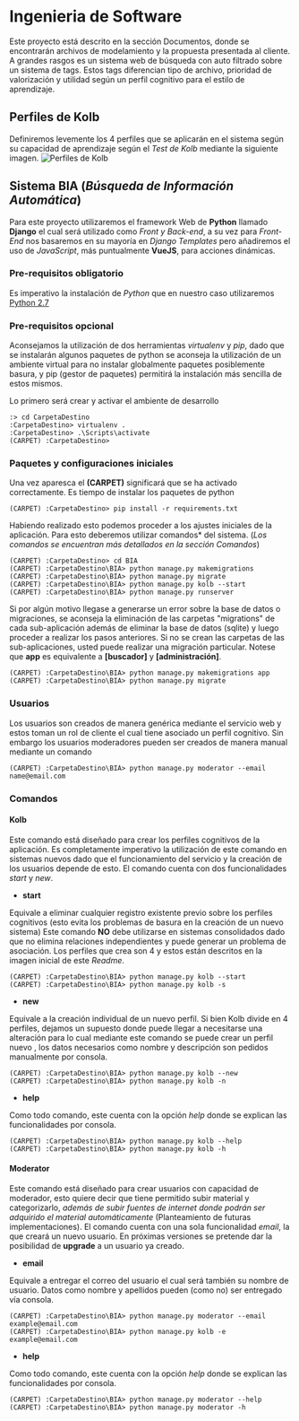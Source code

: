 # Ingenieria de Software

Este proyecto está descrito en la sección Documentos, donde se encontrarán archivos de modelamiento y la propuesta presentada al cliente. A grandes rasgos es un sistema web de búsqueda con auto filtrado sobre un sistema de tags. Estos tags diferencian tipo de archivo, prioridad de valorización y utilidad según un perfil cognitivo para el estilo de aprendizaje.

## Perfiles de Kolb

Definiremos levemente los 4 perfiles que se aplicarán en el sistema según su capacidad de aprendizaje según el *Test de Kolb* mediante la siguiente imagen.
![Perfiles de Kolb](https://i0.wp.com/www.actualidadenpsicologia.com/wp-content/uploads/2015/06/dimensiones_aprendizaje_Kolb.png?resize=696%2C367&ssl=1)

## Sistema BIA (*Búsqueda de Información Automática*)

Para este proyecto utilizaremos el framework Web de **Python** llamado **Django** el cual será utilizado como *Front y Back-end*, a su vez para *Front-End* nos basaremos en su mayoría en *Django Templates* pero añadiremos el uso de *JavaScript*, más puntualmente **VueJS**, para acciones dinámicas.

### Pre-requisitos obligatorio

Es imperativo la instalación de *Python* que en nuestro caso utilizaremos [Python 2.7](https://www.python.org/ftp/python/2.7.13/python-2.7.13.msi)

### Pre-requisitos opcional

Aconsejamos la utilización de dos herramientas *virtualenv* y *pip*, dado que se instalarán algunos paquetes de python se aconseja la utilización de un ambiente virtual para no instalar globalmente paquetes posiblemente basura, y pip (gestor de paquetes) permitirá la instalación más sencilla de estos mismos.

Lo primero será crear y activar el ambiente de desarrollo

```
:> cd CarpetaDestino
:CarpetaDestino> virtualenv .
:CarpetaDestino> .\Scripts\activate
(CARPET) :CarpetaDestino>
```
### Paquetes y configuraciones iniciales

Una vez aparesca el **(CARPET)** significará que se ha activado correctamente. Es tiempo de instalar los paquetes de python

```
(CARPET) :CarpetaDestino> pip install -r requirements.txt
```
Habiendo realizado esto podemos proceder a los ajustes iniciales de la aplicación. Para esto deberemos utilizar comandos* del sistema. (*Los comandos se encuentran más detallados en la sección Comandos*)

```
(CARPET) :CarpetaDestino> cd BIA
(CARPET) :CarpetaDestino\BIA> python manage.py makemigrations
(CARPET) :CarpetaDestino\BIA> python manage.py migrate
(CARPET) :CarpetaDestino\BIA> python manage.py kolb --start
(CARPET) :CarpetaDestino\BIA> python manage.py runserver
```

Si por algún motivo llegase a generarse un error sobre la base de datos o migraciones, se aconseja la eliminación de las carpetas "migrations" de cada sub-aplicación además de eliminar la base de datos (sqlite) y luego proceder a realizar los pasos anteriores. Si no se crean las carpetas de las sub-aplicaciones, usted puede realizar una migración particular. Notese que **app** es equivalente a **[buscador]** y **[administración]**.

```
(CARPET) :CarpetaDestino\BIA> python manage.py makemigrations app
(CARPET) :CarpetaDestino\BIA> python manage.py migrate
```

### Usuarios

Los usuarios son creados de manera genérica mediante el servicio web y estos toman un rol de cliente el cual tiene asociado un perfil cognitivo. Sin embargo los usuarios moderadores pueden ser creados de manera manual mediante un comando

```
(CARPET) :CarpetaDestino\BIA> python manage.py moderator --email name@email.com
```

### Comandos

#### Kolb
 Este comando está diseñado para crear los perfiles cognitivos de la aplicación. Es completamente imperativo la utilización de este comando en sistemas nuevos dado que el funcionamiento del servicio y la creación de los usuarios depende de esto. El comando cuenta con dos funcionalidades *start* y *new*.
 * **start**

 Equivale a eliminar cualquier registro existente previo sobre los perfiles cognitivos (esto evita los problemas de basura en la creación de un nuevo sistema) Este comando **NO** debe utilizarse en sistemas consolidados dado que no elimina relaciones independientes y puede generar un problema de asociación. Los perfiles que crea son 4 y estos están descritos en la imagen inicial de este *Readme*.
 ```
 (CARPET) :CarpetaDestino\BIA> python manage.py kolb --start
 (CARPET) :CarpetaDestino\BIA> python manage.py kolb -s
 ```
 * **new**

 Equivale a la creación individual de un nuevo perfil. Si bien Kolb divide en 4 perfiles, dejamos un supuesto donde puede llegar a necesitarse una alteración para lo cual mediante este comando se puede crear un perfil nuevo , los datos necesarios como nombre y descripción son pedidos manualmente por consola.
 ```
 (CARPET) :CarpetaDestino\BIA> python manage.py kolb --new
 (CARPET) :CarpetaDestino\BIA> python manage.py kolb -n
 ```
 * **help**

 Como todo comando, este cuenta con la opción *help* donde se explican las funcionalidades por consola.
 ```
 (CARPET) :CarpetaDestino\BIA> python manage.py kolb --help
 (CARPET) :CarpetaDestino\BIA> python manage.py kolb -h
 ```

#### Moderator
Este comando está diseñado para crear usuarios con capacidad de moderador, esto quiere decir que tiene permitido subir material y categorizarlo, *además de subir fuentes de internet donde podrán ser adquirido el material automáticamente* (Planteamiento de futuras implementaciones). El comando cuenta con una sola funcionalidad *email*, la que creará un nuevo usuario. En próximas versiones se pretende dar la posibilidad de **upgrade** a un usuario ya creado.
* **email**

Equivale a entregar el correo del usuario el cual será también su nombre de usuario. Datos como nombre y apellidos pueden (como no) ser entregado vía consola.
```
(CARPET) :CarpetaDestino\BIA> python manage.py moderator --email example@email.com
(CARPET) :CarpetaDestino\BIA> python manage.py kolb -e example@email.com
```
* **help**

Como todo comando, este cuenta con la opción *help* donde se explican las funcionalidades por consola.
```
(CARPET) :CarpetaDestino\BIA> python manage.py moderator --help
(CARPET) :CarpetaDestino\BIA> python manage.py moderator -h
```
